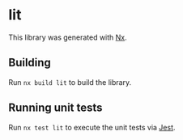 # lit

This library was generated with [Nx](https://nx.dev).

## Building

Run `nx build lit` to build the library.

## Running unit tests

Run `nx test lit` to execute the unit tests via [Jest](https://jestjs.io).
